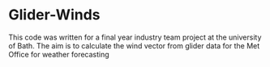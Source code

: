 # Glider-Winds
This code was written for a final year industry team project at the university of Bath. The aim is to calculate the wind vector from glider data for the Met Office for weather forecasting

